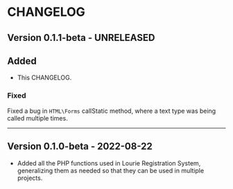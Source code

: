 # CHANGELOG

## Version 0.1.1-beta - UNRELEASED

## Added

- This CHANGELOG.

### Fixed

Fixed a bug in `HTML\Forms` callStatic method, where a text type was being called multiple times.

---

## Version 0.1.0-beta - 2022-08-22

- Added all the PHP functions used in Lourie Registration System, generalizing them as needed so that they can be used in multiple projects.
